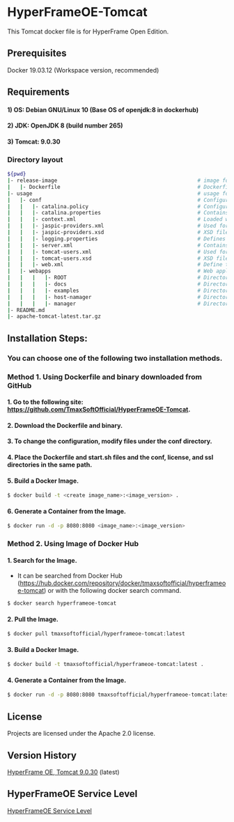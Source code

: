 # HyperFrameOE-Tomcat

This Tomcat docker file is for HyperFrame Open Edition.

## Prerequisites

Docker 19.03.12 (Workspace version, recommended)

## Requirements

#### 1) OS: Debian GNU/Linux 10 (Base OS of openjdk:8 in dockerhub)
#### 2) JDK: OpenJDK 8 (build number 265) 
#### 3) Tomcat: 9.0.30

### Directory layout                                                         

```bash                                                                             
${pwd}                                                                       
|- release-image                                             # image folder                                                    
|   |- Dockerfile                                            # Dockerfile versions (v20.3, v20.4, etc.)
|- usage                                                     # usage folder                                                    
|   |- conf                                                  # Configuration folders
|   |   |- catalina.policy                                   # Configuration file for Tomcat's security policy permissions
|   |   |- catalina.properties                               # Contains shared definitions such as servers, shared loaders, and JARs that are searched when the server starts
|   |   |- context.xml                                       # Loaded when running the application
|   |   |- jaspic-providers.xml                              # Used for jaspic-providers.xml
|   |   |- jaspic-providers.xsd                              # XSD file for jaspic-providers.xml
|   |   |- logging.properties                                # Defines logging properties of Tomcat instance.
|   |   |- server.xml                                        # Contains important information such as IP address and virtual host and context path
|   |   |- tomcat-users.xml                                  # Used for authentication and approval according to role-based definitions
|   |   |- tomcat-users.xsd                                  # XSD file for tomcat-users.xml
|   |   |- web.xml                                           # Define the default values ​​for all applications when the Tomcat instance is started                            
|   |- webapps                                               # Web applications that are basically provided by Tomcat binary files.
|   |   |   |- ROOT                                          # Directories in webapps directory
|   |   |   |- docs                                          # Directories in webapps directory
|   |   |   |- examples                                      # Directories in webapps directory
|   |   |   |- host-namager                                  # Directories in webapps directory
|   |   |   |- manager                                       # Directories in webapps directory
|- README.md    
|- apache-tomcat-latest.tar.gz
```              

## Installation Steps:

### You can choose one of the following two installation methods.

### Method 1. Using Dockerfile and binary downloaded from GitHub

#### 1. Go to the following site: https://github.com/TmaxSoftOfficial/HyperFrameOE-Tomcat.

#### 2. Download the Dockerfile and binary.

#### 3. To change the configuration, modify files under the conf directory.

#### 4. Place the Dockerfile and start.sh files and the conf, license, and ssl directories in the same path.

#### 5. Build a Docker Image.
```bash
$ docker build -t <create image_name>:<image_version> .
```

#### 6. Generate a Container from the Image.
```bash
$ docker run -d -p 8080:8080 <image_name>:<image_version>
```




### Method 2. Using Image of Docker Hub

#### 1. Search for the Image.
- It can be searched from Docker Hub (https://hub.docker.com/repository/docker/tmaxsoftofficial/hyperframeoe-tomcat) or with the following docker search command.
```bash 
$ docker search hyperframeoe-tomcat
```

#### 2. Pull the Image.
```bash
$ docker pull tmaxsoftofficial/hyperframeoe-tomcat:latest
```

#### 3. Build a Docker Image.
```bash
$ docker build -t tmaxsoftofficial/hyperframeoe-tomcat:latest .
```

#### 4. Generate a Container from the Image.
```bash
$ docker run -d -p 8080:8080 tmaxsoftofficial/hyperframeoe-tomcat:latest
```



## License

Projects are licensed under the Apache 2.0 license.


## Version History

[HyperFrame OE, Tomcat 9.0.30](https://github.com/TmaxSoftOfficial/HyperFrameOE-Tomcat/blob/master/release-image/Dockerfile "dockerfile link") (latest)

## HyperFrameOE Service Level

[HyperFrameOE Service Level](https://github.com/TmaxSoftOfficial/HyperFrameOE-About/blob/master/ServiceLevel.md)

